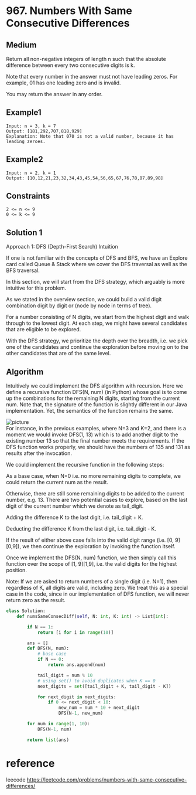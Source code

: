 # 967. Numbers With Same Consecutive Differences

## Medium 

Return all non-negative integers of length n such that the absolute difference between every two consecutive digits is k.

Note that every number in the answer must not have leading zeros. For example, 01 has one leading zero and is invalid.

You may return the answer in any order.  

## Example1  

```
Input: n = 3, k = 7
Output: [181,292,707,818,929]
Explanation: Note that 070 is not a valid number, because it has leading zeroes.
```

## Example2

```
Input: n = 2, k = 1
Output: [10,12,21,23,32,34,43,45,54,56,65,67,76,78,87,89,98]
```

## Constraints

```
2 <= n <= 9
0 <= k <= 9
```

## Solution 1

Approach 1: DFS (Depth-First Search)
Intuition

If one is not familiar with the concepts of DFS and BFS, we have an Explore card called Queue & Stack where we cover the DFS traversal as well as the BFS traversal.

In this section, we will start from the DFS strategy, which arguably is more intuitive for this problem.

As we stated in the overview section, we could build a valid digit combination digit by digit or (node by node in terms of tree).

For a number consisting of N digits, we start from the highest digit and walk through to the lowest digit. At each step, we might have several candidates that are eligible to be explored.

With the DFS strategy, we prioritize the depth over the breadth, i.e. we pick one of the candidates and continue the exploration before moving on to the other candidates that are of the same level.


## Algorithm

Intuitively we could implement the DFS algorithm with recursion. Here we define a recursive function DFS(N, num) (in Python) whose goal is to come up the combinations for the remaining N digits, starting from the current num. Note that, the signature of the function is slightly different in our Java implementation. Yet, the semantics of the function remains the same.

![picture](https://leetcode.com/problems/numbers-with-same-consecutive-differences/Figures/967/967_dfs_example.png)  
For instance, in the previous examples, where N=3 and K=2, and there is a moment we would invoke DFS(1, 13) which is to add another digit to the existing number 13 so that the final number meets the requirements. If the DFS function works properly, we should have the numbers of 135 and 131 as results after the invocation.

We could implement the recursive function in the following steps:

As a base case, when N=0 i.e. no more remaining digits to complete, we could return the current num as the result.

Otherwise, there are still some remaining digits to be added to the current number, e.g. 13. There are two potential cases to explore, based on the last digit of the current number which we denote as tail_digit.

Adding the difference K to the last digit, i.e. tail_digit + K.

Deducting the difference K from the last digit, i.e. tail_digit - K.

If the result of either above case falls into the valid digit range (i.e. [0, 9][0,9]), we then continue the exploration by invoking the function itself.

Once we implement the DFS(N, num) function, we then simply call this function over the scope of [1, 9][1,9], i.e. the valid digits for the highest position.

Note: If we are asked to return numbers of a single digit (i.e. N=1), then regardless of K, all digits are valid, including zero. We treat this as a special case in the code, since in our implementation of DFS function, we will never return zero as the result.  



```python
class Solution:
    def numsSameConsecDiff(self, N: int, K: int) -> List[int]:

        if N == 1:
            return [i for i in range(10)]

        ans = []
        def DFS(N, num):
            # base case
            if N == 0:
                return ans.append(num)

            tail_digit = num % 10
            # using set() to avoid duplicates when K == 0
            next_digits = set([tail_digit + K, tail_digit - K])

            for next_digit in next_digits:
                if 0 <= next_digit < 10:
                    new_num = num * 10 + next_digit
                    DFS(N-1, new_num)

        for num in range(1, 10):
            DFS(N-1, num)

        return list(ans)
```

# reference

leecode 
https://leetcode.com/problems/numbers-with-same-consecutive-differences/

